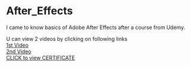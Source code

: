 # After_Effects
I came to know basics of Adobe After Effects after a course from Udemy. <br>

U can view 2 videos by clicking on following links <br>
[1st Video](https://www.instagram.com/s/aGlnaGxpZ2h0OjE3OTE2NTQ5NDM2NzI4NDg0?story_media_id=2605449544649913632_32243968802&utm_medium=copy_link)<br>
[2nd Video](https://www.instagram.com/s/aGlnaGxpZ2h0OjE3OTE2NTQ5NDM2NzI4NDg0?story_media_id=2605455245052892437_32243968802&utm_medium=copy_link)<br>
[CLICK to view CERTIFICATE](https://udemy-certificate.s3.amazonaws.com/image/UC-113cf209-b8f0-4d4b-ad4e-dd27c0111cbc.jpg?v=1624388638000)
